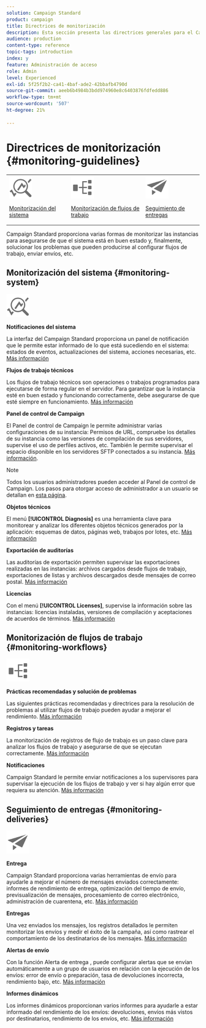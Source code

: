```yaml
---
solution: Campaign Standard
product: campaign
title: Directrices de monitorización
description: Esta sección presenta las directrices generales para el Campaign Standard de monitorización.
audience: production
content-type: reference
topic-tags: introduction
index: y
feature: Administración de acceso
role: Admin
level: Experienced
exl-id: 5f25f2b2-ca41-4baf-ade2-42bbafb4790d
source-git-commit: aeeb6b4984b3bdd974960e8c6403876fdfedd886
workflow-type: tm+mt
source-wordcount: '507'
ht-degree: 21%

---
```


# Directrices de monitorización {#monitoring-guidelines}

<table>
<tr><td><img src="assets/do-not-localize/icon_system.svg" width="60px"><p><a href="#monitoring-system">Monitorización del sistema</a></p></td>
<td><img src="assets/do-not-localize/icon_workflows.svg" width="60px"><p><a href="#moniroting-workflows">Monitorización de flujos de trabajo</a></p></td>
<td><img src="assets/do-not-localize/icon_send.svg" width="60px"><p><a href="#monitoring-deliveries">Seguimiento de entregas</a></p></td></tr>
</table>

Campaign Standard proporciona varias formas de monitorizar las instancias para asegurarse de que el sistema está en buen estado y, finalmente, solucionar los problemas que pueden producirse al configurar flujos de trabajo, enviar envíos, etc.

## Monitorización del sistema {#monitoring-system}

<img src="assets/do-not-localize/icon_system.svg" width="60px">

**Notificaciones del sistema**

La interfaz del Campaign Standard proporciona un panel de notificación que le permite estar informado de lo que está sucediendo en el sistema: estados de eventos, actualizaciones del sistema, acciones necesarias, etc. [Más información](../../start/using/interface-description.md#top-bar)


**Flujos de trabajo técnicos**

Los flujos de trabajo técnicos son operaciones o trabajos programados para ejecutarse de forma regular en el servidor. Para garantizar que la instancia esté en buen estado y funcionando correctamente, debe asegurarse de que esté siempre en funcionamiento. [Más información](../../administration/using/technical-workflows.md)

**Panel de control de Campaign**

El Panel de control de Campaign le permite administrar varias configuraciones de su instancia: Permisos de URL, compruebe los detalles de su instancia como las versiones de compilación de sus servidores, supervise el uso de perfiles activos, etc. También le permite supervisar el espacio disponible en los servidores SFTP conectados a su instancia. [Más información](https://experienceleague.adobe.com/docs/control-panel/using/control-panel-home.html?lang=es).

>[!NOTE]
>
>Todos los usuarios administradores pueden acceder al Panel de control de Campaign. Los pasos para otorgar acceso de administrador a un usuario se detallan en [esta página](https://experienceleague.adobe.com/docs/control-panel/using/discover-control-panel/managing-permissions.html?lang=es#discover-control-panel).

**Objetos técnicos**

El menú **[!UICONTROL Diagnosis]** es una herramienta clave para monitorear y analizar los diferentes objetos técnicos generados por la aplicación: esquemas de datos, páginas web, trabajos por lotes, etc. [Más información](../../developing/using/monitoring-data-model-changes.md)

**Exportación de auditorías**

Las auditorías de exportación permiten supervisar las exportaciones realizadas en las instancias: archivos cargados desde flujos de trabajo, exportaciones de listas y archivos descargados desde mensajes de correo postal.
[Más información](../../administration/using/auditing-export-logs.md)

**Licencias**

Con el menú **[!UICONTROL Licenses]**, supervise la información sobre las instancias: licencias instaladas, versiones de compilación y aceptaciones de acuerdos de términos.
[Más información](../../administration/using/licenses.md)

## Monitorización de flujos de trabajo {#monitoring-workflows}

<img src="assets/do-not-localize/icon_workflows.svg" width="60px">

**Prácticas recomendadas y solución de problemas**

Las siguientes prácticas recomendadas y directrices para la resolución de problemas al utilizar flujos de trabajo pueden ayudar a mejorar el rendimiento.
[Más información](../../automating/using/best-practices-workflows.md)

**Registros y tareas**

La monitorización de registros de flujo de trabajo es un paso clave para analizar los flujos de trabajo y asegurarse de que se ejecutan correctamente.
[Más información](../../automating/using/monitoring-workflow-execution.md#workflow-log-and-tasks)

**Notificaciones**

Campaign Standard le permite enviar notificaciones a los supervisores para supervisar la ejecución de los flujos de trabajo y ver si hay algún error que requiera su atención.
[Más información](../../automating/using/monitoring-workflow-execution.md#error-management)

## Seguimiento de entregas {#monitoring-deliveries}

<img src="assets/do-not-localize/icon_send.svg" width="60px">

**Entrega**

Campaign Standard proporciona varias herramientas de envío para ayudarle a mejorar el número de mensajes enviados correctamente: informes de rendimiento de entrega, optimización del tiempo de envío, previsualización de mensajes, procesamiento de correo electrónico, administración de cuarentena, etc.
[Más información](../../sending/using/about-deliverability.md)

**Entregas**

Una vez enviados los mensajes, los registros detallados le permiten monitorizar los envíos y medir el éxito de la campaña, así como rastrear el comportamiento de los destinatarios de los mensajes.
[Más información](../../sending/using/monitoring-a-delivery.md)

**Alertas de envío**

Con la función Alerta de entrega , puede configurar alertas que se envían automáticamente a un grupo de usuarios en relación con la ejecución de los envíos: error de envío o preparación, tasa de devoluciones incorrecta, rendimiento bajo, etc.
[Más información](../../sending/using/receiving-alerts-when-failures-happen.md)

**Informes dinámicos**

Los informes dinámicos proporcionan varios informes para ayudarle a estar informado del rendimiento de los envíos: devoluciones, envíos más vistos por destinatarios, rendimiento de los envíos, etc.
[Más información](../../reporting/using/about-dynamic-reports.md)

